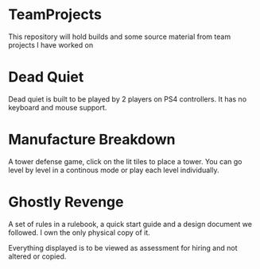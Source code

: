 # TeamProjects
This repository will hold builds and some source material from team projects I have worked on

# Dead Quiet
Dead quiet is built to be played by 2 players on PS4 controllers. It has no keyboard and mouse support.

# Manufacture Breakdown
A tower defense game, click on the lit tiles to place a tower. You can go level by level in a continous mode or play each level individually.

# Ghostly Revenge
A set of rules in a rulebook, a quick start guide and a design document we followed. I own the only physical copy of it.


Everything displayed is to be viewed as assessment for hiring and not altered or copied.
